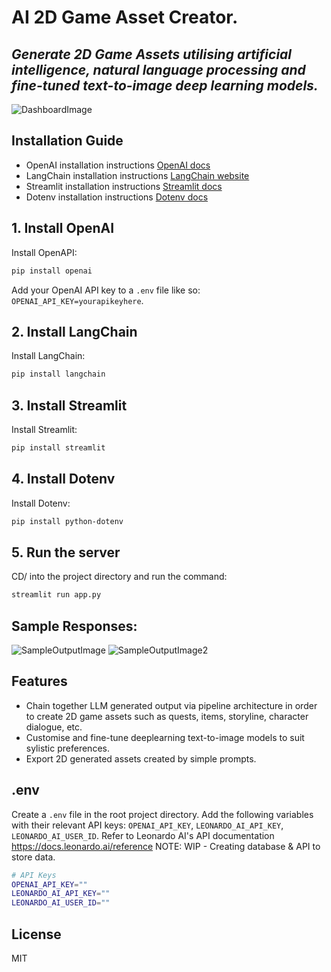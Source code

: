 # AI 2D Game Asset Creator.
## _Generate 2D Game Assets utilising artificial intelligence, natural language processing and fine-tuned text-to-image deep learning models._

![DashboardImage](https://i.postimg.cc/prD74QKy/ui.png)

## Installation Guide
- OpenAI installation instructions [OpenAI docs](https://platform.openai.com/docs/api-reference?lang=python)
- LangChain installation instructions [LangChain website](https://python.langchain.com/en/latest/getting_started/getting_started.html)
- Streamlit installation instructions [Streamlit docs](https://streamlit.io/)
- Dotenv installation instructions [Dotenv docs](https://pypi.org/project/python-dotenv/)

## 1. Install OpenAI

Install OpenAPI:
```sh
pip install openai
```

Add your OpenAI API key to a `.env` file like so: `OPENAI_API_KEY=yourapikeyhere`.

## 2. Install LangChain

Install LangChain:
```sh
pip install langchain
```

## 3. Install Streamlit
Install Streamlit:
```sh
pip install streamlit
```

## 4. Install Dotenv

Install Dotenv:
```sh
pip install python-dotenv
```

## 5. Run the server

CD/ into the project directory and run the command:
```sh
streamlit run app.py
```

## Sample Responses:
![SampleOutputImage](https://i.postimg.cc/3JxCPCX6/ui2.png)
![SampleOutputImage2](https://i.postimg.cc/3Jk0XLCK/renders.png)

## Features

- Chain together LLM generated output via pipeline architecture in order to create 2D game assets such as quests, items, storyline, character dialogue, etc.
- Customise and fine-tune deeplearning text-to-image models to suit sylistic preferences.
- Export 2D generated assets created by simple prompts.


## .env 
Create a `.env` file in the root project directory. Add the following variables with their relevant API keys: `OPENAI_API_KEY`, `LEONARDO_AI_API_KEY`, `LEONARDO_AI_USER_ID`.
Refer to Leonardo AI's API documentation https://docs.leonardo.ai/reference
NOTE: WIP - Creating database & API to store data.

```sh
# API Keys
OPENAI_API_KEY=""
LEONARDO_AI_API_KEY=""
LEONARDO_AI_USER_ID=""
```

## License

MIT
